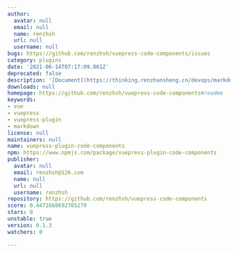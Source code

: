 ```yaml
---
author:
  avatar: null
  email: null
  name: renzhsh
  url: null
  username: null
bugs: https://github.com/renzhsh/vuepress-code-components/issues
category: plugins
date: '2021-06-14T07:17:09.861Z'
deprecated: false
description: '[Document](https://thinking.renzhansheng.cn/devops/markdown/#fiddle)'
downloads: null
homepage: https://github.com/renzhsh/vuepress-code-components#readme
keywords:
- vue
- vuepress
- vuepress-plugin
- markdown
license: null
maintainers: null
name: vuepress-plugin-code-components
npm: https://www.npmjs.com/package/vuepress-plugin-code-components
publisher:
  avatar: null
  email: renzhsh@126.com
  name: null
  url: null
  username: renzhsh
repository: https://github.com/renzhsh/vuepress-code-components
score: 0.4471668692765279
stars: 0
unstable: true
version: 0.1.3
watchers: 0

---
```


